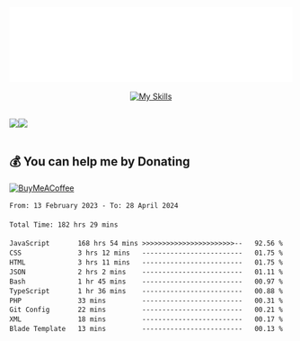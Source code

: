 <div align="center">
  
![readmebox](https://github.com/Taufik-H/Taufik-H/blob/main/readmebox%20(2).svg)

[![My Skills](https://skillicons.dev/icons?i=js,html,css,react,tailwindcss,bootstrap,figma)](https://skillicons.dev)
</div>
<br/>
<div align="center">
  <div style="display: flex; align-items:center;" >
    <img src="https://github-contribution-stats.vercel.app/api/?username=Taufik-H" />
    <img src="https://github-readme-streak-stats.herokuapp.com/?user=Taufik-H&theme=default&hide_border=false" />
  </div>
</div>

<br/>



  ## 💰 You can help me by Donating
  [![BuyMeACoffee](https://img.shields.io/badge/Buy%20Me%20a%20Coffee-ffdd00?style=for-the-badge&logo=buy-me-a-coffee&logoColor=black)](https://buymeacoffee.com/opik) 

<!--START_SECTION:waka-->

```txt
From: 13 February 2023 - To: 28 April 2024

Total Time: 182 hrs 29 mins

JavaScript       168 hrs 54 mins >>>>>>>>>>>>>>>>>>>>>>>--   92.56 %
CSS              3 hrs 12 mins   -------------------------   01.75 %
HTML             3 hrs 11 mins   -------------------------   01.75 %
JSON             2 hrs 2 mins    -------------------------   01.11 %
Bash             1 hr 45 mins    -------------------------   00.97 %
TypeScript       1 hr 36 mins    -------------------------   00.88 %
PHP              33 mins         -------------------------   00.31 %
Git Config       22 mins         -------------------------   00.21 %
XML              18 mins         -------------------------   00.17 %
Blade Template   13 mins         -------------------------   00.13 %
```

<!--END_SECTION:waka-->

